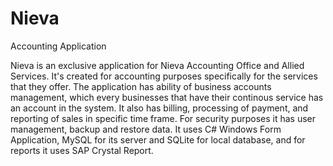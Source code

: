 # Nieva
Accounting Application
  
  Nieva is an exclusive application for Nieva Accounting Office and Allied Services. It's created for accounting purposes specifically for the services that they offer.
  The application has ability of business accounts management, which every businesses that have their continous service has an account in the system. It also has billing, processing of payment, and reporting of sales in specific time frame. For security purposes it has user management, backup and restore data.
  It uses C# Windows Form Application, MySQL for its server and SQLite for local database, and for reports it uses SAP Crystal Report.
